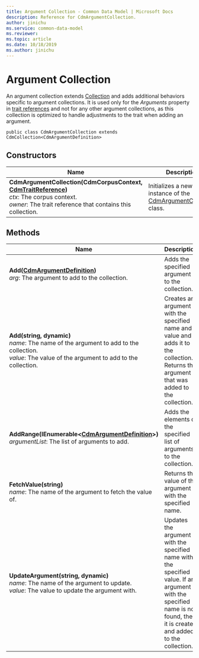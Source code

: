 ```yaml
---
title: Argument Collection - Common Data Model | Microsoft Docs
description: Reference for CdmArgumentCollection.
author: jinichu
ms.service: common-data-model
ms.reviewer: 
ms.topic: article
ms.date: 10/18/2019
ms.author: jinichu
---
```


# Argument Collection

An argument collection extends [Collection](collection.md) and adds additional behaviors specific to argument collections. It is used only for the *Arguments* property in [trait references](traitreference.md) and not for any other argument collections, as this collection is optimized to handle adjustments to the trait when adding an argument.

```
public class CdmArgumentCollection extends CdmCollection<CdmArgumentDefinition>
```

## Constructors
|Name|Description|
|---|---|
**CdmArgumentCollection(CdmCorpusContext, [CdmTraitReference](traitreference.md))**<br/>*ctx*: The corpus context.<br/>*owner*: The trait reference that contains this collection.|Initializes a new instance of the [CdmArgumentCollection](argumentcollection.md) class.|

## Methods
|Name|Description|Return Type|
|---|---|---|
|**Add([CdmArgumentDefinition](argument.md))**<br/>*arg*: The argument to add to the collection.|Adds the specified argument to the collection.|void|
|**Add(string, dynamic)**<br/>*name*: The name of the argument to add to the collection.<br/>*value*: The value of the argument to add to the collection.|Creates an argument with the specified name and value and adds it to the collection. Returns the argument that was added to the collection.|[CdmArgumentDefinition](argument.md)|
|**AddRange(IEnumerable\<[CdmArgumentDefinition](argument.md)>)**<br/>*argumentList*: The list of arguments to add.|Adds the elements of the specified list of arguments to the collection.|void|
|**FetchValue(string)**<br/>*name*: The name of the argument to fetch the value of.|Returns the value of the argument with the specified name.|dynamic|
|**UpdateArgument(string, dynamic)**<br/>*name*: The name of the argument to update.<br/>*value*: The value to update the argument with.|Updates the argument with the specified name with the specified value. If an argument with the specified name is not found, then it is created and added to the collection.|void|


